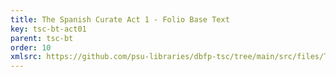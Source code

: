 ```yaml
---
title: The Spanish Curate Act 1 - Folio Base Text
key: tsc-bt-act01
parent: tsc-bt
order: 10
xmlsrc: https://github.com/psu-libraries/dbfp-tsc/tree/main/src/files/TSC-BaseText-Act1.xml
---
```

<tei-render mode="drama" linedisplay="5" src="../../../files/TSC-BaseText-Act1.xml" line-display="5" line-prefix="line" line-start="1" close-icon="close" close-label="Close" copy-message="Copied to Clipboard" link-icon="link" link-label="Get link" page-icon="description" page-label="See the original page" pathAssetCss="../../../assets/css"></tei-render>
